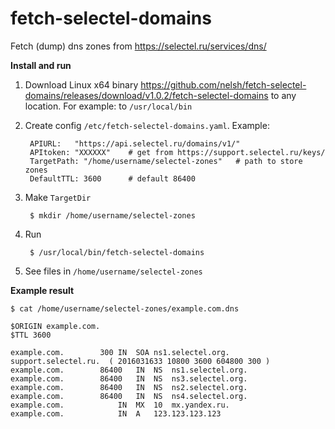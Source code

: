 # fetch-selectel-domains

Fetch (dump) dns zones from https://selectel.ru/services/dns/

**Install and run**

1. Download Linux x64 binary https://github.com/nelsh/fetch-selectel-domains/releases/download/v1.0.2/fetch-selectel-domains to any location. For example: to `/usr/local/bin`

2. Create config `/etc/fetch-selectel-domains.yaml`. Example:

        APIURL:   "https://api.selectel.ru/domains/v1/"
        APItoken: "XXXXXX"    # get from https://support.selectel.ru/keys/
        TargetPath: "/home/username/selectel-zones"   # path to store zones
        DefaultTTL: 3600      # default 86400

3. Make `TargetDir`

        $ mkdir /home/username/selectel-zones
    
4. Run

        $ /usr/local/bin/fetch-selectel-domains
    
5. See files in `/home/username/selectel-zones`

**Example result**

`$ cat /home/username/selectel-zones/example.com.dns`

    $ORIGIN example.com.
    $TTL 3600

    example.com.		300	IN	SOA	ns1.selectel.org.  support.selectel.ru.  ( 2016031633 10800 3600 604800 300 )
    example.com.		86400	IN	NS	ns1.selectel.org.
    example.com.		86400	IN	NS	ns3.selectel.org.
    example.com.		86400	IN	NS	ns2.selectel.org.
    example.com.		86400	IN	NS	ns4.selectel.org.
    example.com.			IN	MX	10	mx.yandex.ru.
    example.com.			IN	A	123.123.123.123
